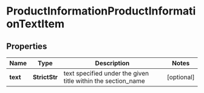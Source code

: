 # ProductInformationProductInformationTextItem


## Properties

| Name | Type | Description | Notes |
|------------ | ------------- | ------------- | -------------|
**text** | **StrictStr** | text specified under the given title within the section_name |[optional]|